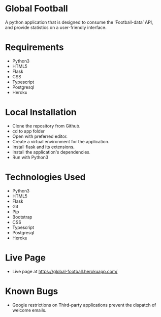 # Global Football
A python application that is designed to consume the ‘Football-data’ API, and provide statistics on a user-friendly interface.


# Requirements
- Python3
- HTML5
- Flask
- CSS
- Typescript
- Postgresql
- Heroku

# Local Installation
- Clone the repository from Github.
- cd to app folder
- Open with preferred editor.
- Create a virtual environment for the application.
- Install flask and its extensions.
- Install the application's dependencies.
- Run with Python3

# Technologies Used
- Python3
- HTML5
- Flask
- Git
- Pip
- Bootstrap
- CSS
- Typescript
- Postgresql
- Heroku

# Live Page
- Live page at https://global-football.herokuapp.com/

# Known Bugs
- Google restrictions on Third-party applications prevent the dispatch of welcome emails.
